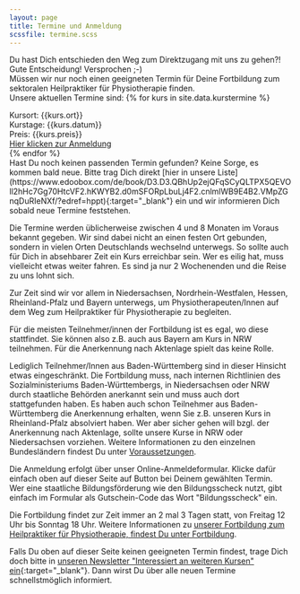 ```yaml
---
layout: page
title: Termine und Anmeldung
scssfile: termine.scss
---
```

Du hast Dich entschieden den Weg zum Direktzugang mit uns zu gehen?!  
Gute Entscheidung! Versprochen ;-)  
Müssen wir nur noch einen geeigneten Termin für Deine Fortbildung zum sektoralen Heilpraktiker für Physiotherapie finden.  
Unsere aktuellen Termine sind:
{% for kurs in site.data.kurstermine %}
<script type="application/ld+json">
  {% include eventmetadata.json event=kurs %}
  </script>
<div markdown="0" class="kurstermincontainer">
   <div class="kursbackground  {{kurs.color}}"></div>
   <div class="kurstermincontent">
    <span>Kursort: {{kurs.ort}}</span> <br/>
    <span>Kurstage: {{kurs.datum}}</span> <br/>
    <span>Preis: {{kurs.preis}}</span> <br/>
    <a target="_blank" href="{{kurs.link}}">Hier klicken zur Anmeldung</a>
    </div>
</div>
{% endfor %}
<div class="clearfix"></div>
Hast Du noch keinen passenden Termin gefunden? Keine Sorge, es kommen bald neue.
Bitte trag Dich direkt [hier in unsere Liste](https://www.edoobox.com/de/book/D3.D3.QBhUp2ejQFqSCyQLTPX5QEVOll2hHc7Gg70HtcVF2.hKWYB2.d0mSFORpLbuLj4F2.cnlmlWB9E4B2.VMpZGnqDuRIeNXf/?edref=hppt){:target="_blank"} ein und wir informieren Dich sobald neue Termine feststehen.

Die Termine werden üblicherweise zwischen 4 und 8 Monaten im Voraus bekannt gegeben.
Wir sind dabei nicht an einen festen Ort gebunden, sondern in vielen Orten Deutschlands wechselnd unterwegs. So sollte auch für Dich in absehbarer Zeit ein Kurs erreichbar sein. 
Wer es eilig hat, muss vielleicht etwas weiter fahren. Es sind ja nur 2 Wochenenden und die Reise zu uns lohnt sich.


Zur Zeit sind wir vor allem in Niedersachsen, Nordrhein-Westfalen, Hessen, Rheinland-Pfalz und Bayern unterwegs, um Physiotherapeuten/Innen auf dem Weg zum Heilpraktiker für Physiotherapie zu begleiten.
 
Für die meisten Teilnehmer/innen der Fortbildung ist es egal, wo diese stattfindet. Sie können also z.B. auch aus Bayern am Kurs in NRW teilnehmen. Für die Anerkennung nach Aktenlage spielt das keine Rolle.


Lediglich Teilnehmer/Innen aus Baden-Württemberg sind in dieser Hinsicht etwas eingeschränkt. 
Die Fortbildung muss, nach internen Richtlinien des Sozialministeriums Baden-Württembergs, in Niedersachsen oder NRW durch staatliche Behörden anerkannt sein und muss auch dort stattgefunden haben. 
Es haben auch schon Teilnehmer aus Baden-Württemberg die Anerkennung erhalten, wenn Sie z.B. unseren Kurs in Rheinland-Pfalz absolviert haben. Wer aber sicher gehen will bzgl. der Anerkennung nach Aktenlage, sollte unsere Kurse in NRW oder Niedersachsen vorziehen. 
Weitere Informationen zu den einzelnen Bundesländern findest Du unter [Voraussetzungen]({{site.baseurl}}/voraussetzungen-und-anerkennung/).

Die Anmeldung erfolgt über unser Online-Anmeldeformular. Klicke dafür einfach oben auf dieser Seite auf Button bei Deinem gewählten Termin.  
Wer eine staatliche Bildungsförderung wie den Bildungsscheck nutzt, gibt einfach im Formular als Gutschein-Code das Wort "Bildungsscheck" ein.

Die Fortbildung findet zur Zeit immer an 2 mal 3 Tagen statt, von Freitag 12 Uhr bis Sonntag 18 Uhr.
Weitere Informationen zu [unserer Fortbildung zum Heilpraktiker für Physiotherapie, findest Du unter Fortbildung]({{site.baseurl}}/fortbildung-zum-heilpraktiker-physiotherapie/).

Falls Du oben auf dieser Seite keinen geeigneten Termin findest, trage Dich doch bitte in [unseren Newsletter "Interessiert an weiteren Kursen" ein](https://www.edoobox.com/de/book/D3.D3.QBhUp2ejQFqSCyQLTPX5QEVOll2hHc7Gg70HtcVF2.hKWYB2.d0mSFORpLbuLj4F2.cnlmlWB9E4B2.VMpZGnqDuRIeNXf/?edref=hppt){:target="_blank"}. Dann wirst Du über alle neuen Termine schnellstmöglich informiert.


